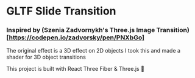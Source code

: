 # GLTF Slide Transition

### Inspired by (Szenia Zadvornykh's Three.js Image Transition)[https://codepen.io/zadvorsky/pen/PNXbGo]

The original effect is a 3D effect on 2D objects
I took this and made a shader for 3D object transitions

This project is built with React Three Fiber & Three.js 🔧
